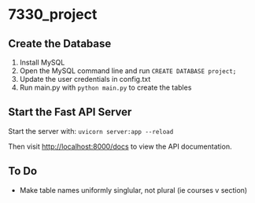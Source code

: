 # 7330_project
## Create the Database

1. Install MySQL
2. Open the MySQL command line and run ```CREATE DATABASE project;```
3. Update the user credentials in config.txt
4. Run main.py with ```python main.py``` to create the tables

## Start the Fast API Server
Start the server with:
```uvicorn server:app --reload```

Then visit [http://localhost:8000/docs](http://localhost:8000/docs) to view the API documentation.


## To Do
- Make table names uniformly singlular, not plural (ie courses v section)
